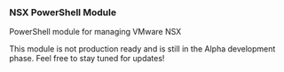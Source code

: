 ### NSX PowerShell Module
PowerShell module for managing VMware NSX

This module is not production ready and is still in the Alpha development phase. Feel free to stay tuned for updates!